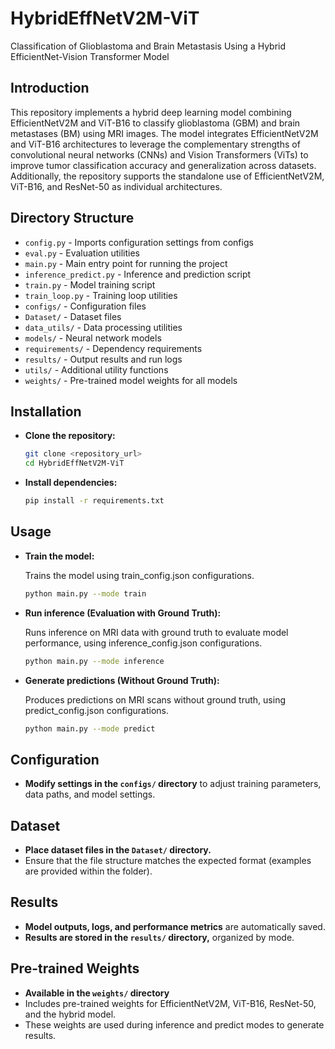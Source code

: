 # HybridEffNetV2M-ViT
Classification of Glioblastoma and Brain Metastasis Using a Hybrid EfficientNet-Vision Transformer Model

## Introduction

This repository implements a hybrid deep learning model combining EfficientNetV2M and ViT-B16 to classify glioblastoma (GBM) and brain metastases (BM) using MRI images. The model integrates EfficientNetV2M and ViT-B16 architectures to leverage the complementary strengths of convolutional neural networks (CNNs) and Vision Transformers (ViTs) to improve tumor classification accuracy and generalization across datasets. Additionally, the repository supports the standalone use of EfficientNetV2M, ViT-B16, and ResNet-50 as individual architectures.

## Directory Structure

- `config.py` - Imports configuration settings from configs
- `eval.py` - Evaluation utilities
- `main.py` - Main entry point for running the project
- `inference_predict.py` - Inference and prediction script
- `train.py` - Model training script
- `train_loop.py` - Training loop utilities
- `configs/` - Configuration files
- `Dataset/` - Dataset files
- `data_utils/` - Data processing utilities
- `models/` - Neural network models
- `requirements/` - Dependency requirements
- `results/` - Output results and run logs
- `utils/` - Additional utility functions
- `weights/` - Pre-trained model weights for all models


## Installation

- **Clone the repository:**
  ```bash
  git clone <repository_url>
  cd HybridEffNetV2M-ViT

- **Install dependencies:**
  ```bash
  pip install -r requirements.txt

## Usage

- **Train the model:**

  Trains the model using train_config.json configurations.

  ```bash
  python main.py --mode train

- **Run inference (Evaluation with Ground Truth):**
  
  Runs inference on MRI data with ground truth to evaluate model performance, using inference_config.json configurations.

  ```bash
  python main.py --mode inference

- **Generate predictions (Without Ground Truth):**

  Produces predictions on MRI scans without ground truth, using predict_config.json configurations.

  ```bash
  python main.py --mode predict

## Configuration

- **Modify settings in the ****`configs/`**** directory** to adjust training parameters, data paths, and model settings.

## Dataset

- **Place dataset files in the ****`Dataset/`**** directory.**
- Ensure that the file structure matches the expected format (examples are provided within the folder).

## Results

- **Model outputs, logs, and performance metrics** are automatically saved.
- **Results are stored in the ****`results/`**** directory,** organized by mode.

## Pre-trained Weights

- **Available in the ****`weights/`**** directory**
- Includes pre-trained weights for EfficientNetV2M, ViT-B16, ResNet-50, and the hybrid model.
- These weights are used during inference and predict modes to generate results.


